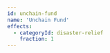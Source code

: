 ```yaml
---
id: unchain-fund
name: 'Unchain Fund'
effects:
  - categoryId: disaster-relief
    fraction: 1
---
```

